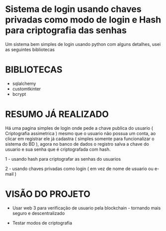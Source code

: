 # Sistema de login usando chaves privadas como modo de login e Hash para criptografia das senhas

Um sistema bem simples de login usando python com alguns detalhes, usei as seguintes bibliotecas

# BIBLIOTECAS

* sqlalchemy
* customtkinter
* bcrypt

# RESUMO JÁ REALIZADO 

Há uma pagina simples de login onde pede a chave publica do usuario ( Criptografia assimetrica ) mesmo que o usuario não possua um conta, ao clicar em registrar ele já cadastra ( simples somente para funcionalizar o sistema do BD ), agora no banco de dados o registro salva a chave do usuario e sua senha que é criptografada com hash.


1 - usando hash para criptografar as senhas do usuarios 

2 - usando chaves privadas como login ( em vez de nome de usuario ou e-mail )

# VISÃO DO PROJETO 

- Usar web 3 para verificação de usuario pela blockchain - tornando mais seguro e descentralizado 

- Testar modos de criptografia 
